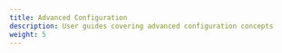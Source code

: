 ```yaml
---
title: Advanced Configuration
description: User guides covering advanced configuration concepts
weight: 5
---
```



